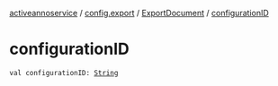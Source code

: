 [activeannoservice](../../index.md) / [config.export](../index.md) / [ExportDocument](index.md) / [configurationID](./configuration-i-d.md)

# configurationID

`val configurationID: `[`String`](https://kotlinlang.org/api/latest/jvm/stdlib/kotlin/-string/index.html)